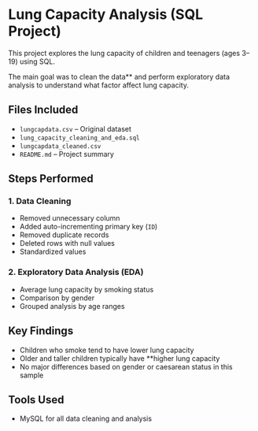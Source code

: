 # Lung Capacity Analysis (SQL Project)

This project explores the lung capacity of children and teenagers (ages 3–19) using SQL.

The main goal was to clean the data** and perform exploratory data analysis to understand what factor affect lung capacity.



## Files Included

- `lungcapdata.csv` – Original dataset
- `lung_capacity_cleaning_and_eda.sql`
- `lungcapdata_cleaned.csv`
- `README.md` – Project summary



## Steps Performed

### 1. Data Cleaning
- Removed unnecessary column
- Added auto-incrementing primary key (`ID`)
- Removed duplicate records
- Deleted rows with null values
- Standardized values

### 2. Exploratory Data Analysis (EDA)
- Average lung capacity by smoking status
- Comparison by gender
- Grouped analysis by age ranges


## Key Findings

- Children who smoke tend to have lower lung capacity
- Older and taller children typically have **higher lung capacity
- No major differences based on gender or caesarean status in this sample



## Tools Used

- MySQL for all data cleaning and analysis
